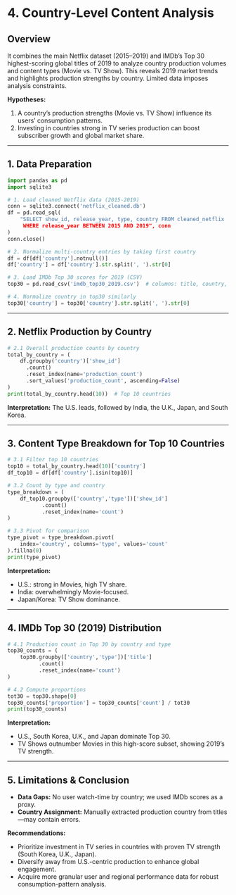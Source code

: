 # 4. Country-Level Content Analysis 
## Overview

It combines the main Netflix dataset (2015–2019) and IMDb’s Top 30 highest-scoring global titles of 2019 to analyze country production volumes and content types (Movie vs. TV Show). This reveals 2019 market trends and highlights production strengths by country. Limited data imposes analysis constraints.

**Hypotheses:**

1. A country’s production strengths (Movie vs. TV Show) influence its users’ consumption patterns.
2. Investing in countries strong in TV series production can boost subscriber growth and global market share.

---

## 1. Data Preparation

```python
import pandas as pd
import sqlite3

# 1. Load cleaned Netflix data (2015-2019)
conn = sqlite3.connect('netflix_cleaned.db')
df = pd.read_sql(
    "SELECT show_id, release_year, type, country FROM cleaned_netflix
     WHERE release_year BETWEEN 2015 AND 2019", conn
)
conn.close()

# 2. Normalize multi-country entries by taking first country
df = df[df['country'].notnull()]
df['country'] = df['country'].str.split(', ').str[0]

# 3. Load IMDb Top 30 scores for 2019 (CSV)
top30 = pd.read_csv('imdb_top30_2019.csv')  # columns: title, country, type, score

# 4. Normalize country in top30 similarly
top30['country'] = top30['country'].str.split(', ').str[0]
```

---

## 2. Netflix Production by Country

```python
# 2.1 Overall production counts by country
total_by_country = (
    df.groupby('country')['show_id']
      .count()
      .reset_index(name='production_count')
      .sort_values('production_count', ascending=False)
)
print(total_by_country.head(10))  # Top 10 countries
```

**Interpretation:**
The U.S. leads, followed by India, the U.K., Japan, and South Korea.

---

## 3. Content Type Breakdown for Top 10 Countries

```python
# 3.1 Filter top 10 countries
top10 = total_by_country.head(10)['country']
df_top10 = df[df['country'].isin(top10)]

# 3.2 Count by type and country
type_breakdown = (
    df_top10.groupby(['country','type'])['show_id']
           .count()
           .reset_index(name='count')
)

# 3.3 Pivot for comparison
type_pivot = type_breakdown.pivot(
    index='country', columns='type', values='count'
).fillna(0)
print(type_pivot)
```

**Interpretation:**

* U.S.: strong in Movies, high TV share.
* India: overwhelmingly Movie-focused.
* Japan/Korea: TV Show dominance.

---

## 4. IMDb Top 30 (2019) Distribution

```python
# 4.1 Production count in Top 30 by country and type
top30_counts = (
    top30.groupby(['country','type'])['title']
          .count()
          .reset_index(name='count')
)

# 4.2 Compute proportions
tot30 = top30.shape[0]
top30_counts['proportion'] = top30_counts['count'] / tot30
print(top30_counts)
```

**Interpretation:**

* U.S., South Korea, U.K., and Japan dominate Top 30.
* TV Shows outnumber Movies in this high-score subset, showing 2019’s TV strength.

---

## 5. Limitations & Conclusion

* **Data Gaps:** No user watch-time by country; we used IMDb scores as a proxy.
* **Country Assignment:** Manually extracted production country from titles—may contain errors.

**Recommendations:**

* Prioritize investment in TV series in countries with proven TV strength (South Korea, U.K., Japan).
* Diversify away from U.S.-centric production to enhance global engagement.
* Acquire more granular user and regional performance data for robust consumption-pattern analysis.
